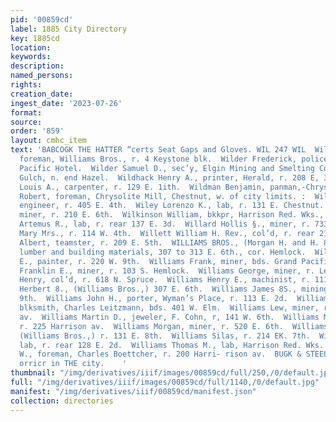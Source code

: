 ```yaml
---
pid: '00859cd'
label: 1885 City Directory
key: 1885cd
location: 
keywords: 
description: 
named_persons: 
rights: 
creation_date: 
ingest_date: '2023-07-26'
format: 
source: 
order: '859'
layout: cmhc_item
text: 'BABCOGK THE HATTER “certs Seat Gaps and Gloves. WIL 247 WIL  Wilder Frank E.,
  foreman, Williams Bros., r. 4 Keystone blk.  Wilder Frederick, policeman, bds. Grand
  Pacific Hotel.  Wilder Samuel D., sec’y, Elgin Mining and Smelting Co., r. Big Evans
  Gulch, n. end Hazel.  Wildhack Henry A., printer, Herald, r. 208 E, 3d.  Wildhack
  Louis A., carpenter, r. 129 E. 1ith.  Wildman Benjamin, panman,-Chrysolite Mill.  Wildman
  Robert, foreman, Chrysolite Mill, Chestnut, w. of city limits. :  Wiles Edward W.,
  engineer, r. 405 E. 4th.  Wiley Lorenzo K., lab, r. 131 E. Chestnut.  Wilkins Juan,
  miner, r. 210 E. 6th.  Wilkinson William, bkkpr, Harrison Red. Wks., r. at wks.  Willard
  Artemus R., lab, r. rear 137 E. 3d.  Willard Hollis §., miner, r. 733 E. 7th.  Willard
  Mary Mrs., r. 114 W. 4th.  Willett William H. Rev., col’d, r. rear 211 W. 5th.  Williams
  Albert, teamster, r. 209 E. 5th.  WILLIAMS BROS., (Morgan H. and H. 8. Williams,)
  lumber and building materials, 307 to 313 E. 6th., cor. Hemlock.  Williams Elliott
  E., painter, r. 220 W. 9th.  Williams Frank, miner, bds. Grand Pacific Hotel.  Williams
  Franklin E., miner, r. 103 S. Hemlock.  Williams George, miner, r. Leadville House.  Williams
  Henry, col’d, r. 618 N. Spruce.  Williams Henry E., machinist, r. 111 S. Hemlock.  Williams
  Herbert 8., (Williams Bros.,) 307 E. 6th.  Williams James 8S., mining, r. 208 W.
  9th.  Williams John H., porter, Wyman’s Place, r. 113 E. 2d.  Williams John H.,
  blksmith, Charles Leitzmann, bds. 401 W. Elm.  Williams Lew, miner, r. 110 N. Toledo
  av.  Williams Martin D., jeweler, F. Cohn, r, 141 W. 6th.  Williams Mattie Mrs.,
  r. 225 Harrison av.  Williams Morgan, miner, r. 520 E. 6th.  Williams Morgan H.,
  (Williams Bros.,) r. 131 E. 8th.  Williams Silas, r. 214 EK. 7th.  Williams Stephen,
  lab, r. rear 128 E. 2d.  Williams Thomas M., lab, Harrison Red. Wks.  Williams Walter
  W., foreman, Charles Boettcher, r. 200 Harri- rison av.  BUGK & STEEL, ‘trsumance
  orricr in THE city.    '
thumbnail: "/img/derivatives/iiif/images/00859cd/full/250,/0/default.jpg"
full: "/img/derivatives/iiif/images/00859cd/full/1140,/0/default.jpg"
manifest: "/img/derivatives/iiif/00859cd/manifest.json"
collection: directories
---
```


